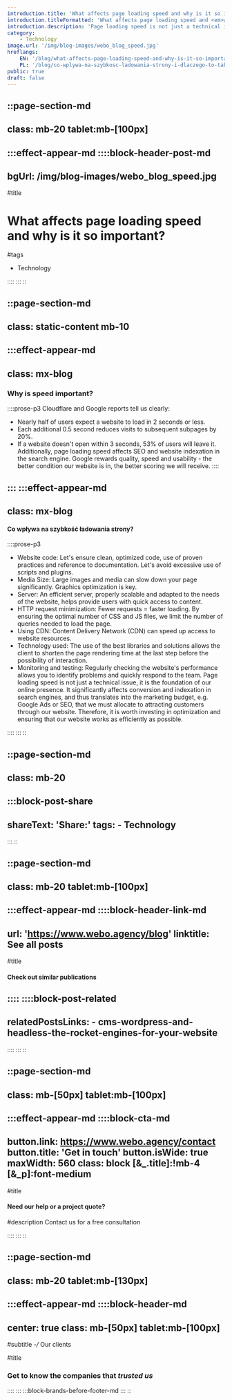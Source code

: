 ```yaml
---
introduction.title: 'What affects page loading speed and why is it so important?'
introduction.titleFormatted: 'What affects page loading speed and <em>why is it so important?</em>'
introduction.description: 'Page loading speed is not just a technical issue, it is the foundation of our online presence. It significantly affects conversion and indexation in search engines, and thus translates into the marketing budget.'
category:
    - Technology
image.url: '/img/blog-images/webo_blog_speed.jpg'
hreflangs:
    EN: '/blog/what-affects-page-loading-speed-and-why-is-it-so-important'
    PL: '/blog/co-wplywa-na-szybkosc-ladowania-strony-i-dlaczego-to-takie-wazne'
public: true
draft: false
---
```



::page-section-md
---
class: mb-20 tablet:mb-[100px]
---
:::effect-appear-md
::::block-header-post-md
---
bgUrl: /img/blog-images/webo_blog_speed.jpg
---

#title
# What affects page loading speed and why is it so important?

#tags
- Technology

::::
:::
::

::page-section-md
---
class: static-content mb-10
---
:::effect-appear-md
---
class: mx-blog
---

### **Why is speed important?**

::::prose-p3
Cloudflare and Google reports tell us clearly:
- Nearly half of users expect a website to load in 2 seconds or less.
- Each additional 0.5 second reduces visits to subsequent subpages by 20%.
- If a website doesn't open within 3 seconds, 53% of users will leave it.
Additionally, page loading speed affects SEO and website indexation in the search engine. Google rewards quality, speed and usability - the better condition our website is in, the better scoring we will receive.
::::

:::
:::effect-appear-md
---
class: mx-blog
---

#### **Co wpływa na szybkość ładowania strony?**

::::prose-p3
- Website code: Let's ensure clean, optimized code, use of proven practices and reference to documentation. Let's avoid excessive use of scripts and plugins.
- Media Size: Large images and media can slow down your page significantly. Graphics optimization is key.
- Server: An efficient server, properly scalable and adapted to the needs of the website, helps provide users with quick access to content.
- HTTP request minimization: Fewer requests = faster loading. By ensuring the optimal number of CSS and JS files, we limit the number of queries needed to load the page.
- Using CDN: Content Delivery Network (CDN) can speed up access to website resources.
- Technology used: The use of the best libraries and solutions allows the client to shorten the page rendering time at the last step before the possibility of interaction.
- Monitoring and testing: Regularly checking the website's performance allows you to identify problems and quickly respond to the team.
Page loading speed is not just a technical issue, it is the foundation of our online presence. It significantly affects conversion and indexation in search engines, and thus translates into the marketing budget, e.g. Google Ads or SEO, that we must allocate to attracting customers through our website. Therefore, it is worth investing in optimization and ensuring that our website works as efficiently as possible.


::::
:::
::

::page-section-md
---
class: mb-20
---
:::block-post-share
---
shareText: 'Share:'
tags:
    - Technology
---

:::
::

::page-section-md
---
class: mb-20 tablet:mb-[100px]
---
:::effect-appear-md
::::block-header-link-md
---
url: 'https://www.webo.agency/blog'
linktitle: See all posts
---

#title
#### Check out similar publications

::::
::::block-post-related
---
relatedPostsLinks:
    - cms-wordpress-and-headless-the-rocket-engines-for-your-website
---
::::
:::
::


::page-section-md
---
class: mb-[50px] tablet:mb-[100px]
---
:::effect-appear-md
::::block-cta-md
---
button.link: https://www.webo.agency/contact
button.title: 'Get in touch'
button.isWide: true
maxWidth: 560
class: block [&_.title]:!mb-4  [&_p]:font-medium
---

#title
#### Need our help or a project quote?

#description
Contact us for a free consultation

::::
:::
::

::page-section-md
---
class: mb-20 tablet:mb-[130px]
---
:::effect-appear-md
::::block-header-md
---
center: true
class: mb-[50px] tablet:mb-[100px]
---

#subtitle
*-/* Our clients

#title
### Get to know the companies that *trusted us*

::::
:::
:::block-brands-before-footer-md
:::
::
